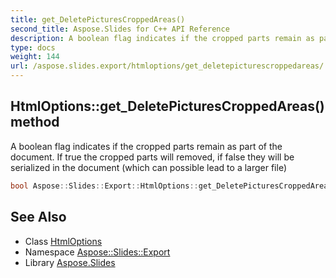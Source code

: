 ```yaml
---
title: get_DeletePicturesCroppedAreas()
second_title: Aspose.Slides for C++ API Reference
description: A boolean flag indicates if the cropped parts remain as part of the document. If true the cropped parts will removed, if false they will be serialized in the document (which can possible lead to a larger file)
type: docs
weight: 144
url: /aspose.slides.export/htmloptions/get_deletepicturescroppedareas/
---
```

## HtmlOptions::get_DeletePicturesCroppedAreas() method


A boolean flag indicates if the cropped parts remain as part of the document. If true the cropped parts will removed, if false they will be serialized in the document (which can possible lead to a larger file)

```cpp
bool Aspose::Slides::Export::HtmlOptions::get_DeletePicturesCroppedAreas() override
```

## See Also

* Class [HtmlOptions](../)
* Namespace [Aspose::Slides::Export](../../)
* Library [Aspose.Slides](../../../)